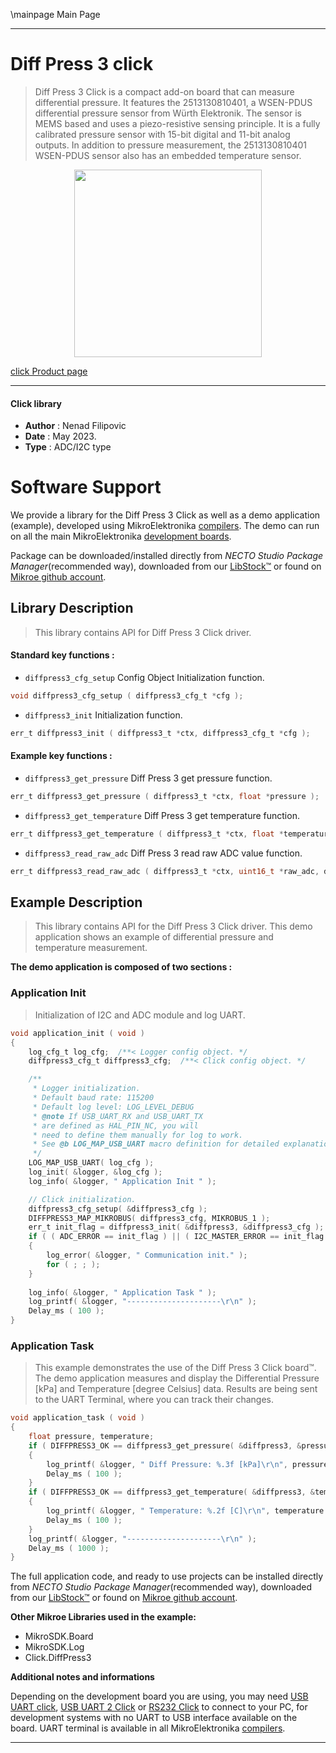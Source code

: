 \mainpage Main Page

---
# Diff Press 3 click

> Diff Press 3 Click is a compact add-on board that can measure differential pressure. 
> It features the 2513130810401, a WSEN-PDUS differential pressure sensor from Würth Elektronik. 
> The sensor is MEMS based and uses a piezo-resistive sensing principle. 
> It is a fully calibrated pressure sensor with 15-bit digital and 11-bit analog outputs. 
> In addition to pressure measurement, the 2513130810401 WSEN-PDUS sensor also has an embedded temperature sensor.

<p align="center">
  <img src="https://download.mikroe.com/images/click_for_ide/diffpress3_click.png" height=300px>
</p>

[click Product page](https://www.mikroe.com/diff-press-3-click)

---


#### Click library

- **Author**        : Nenad Filipovic
- **Date**          : May 2023.
- **Type**          : ADC/I2C type


# Software Support

We provide a library for the Diff Press 3 Click
as well as a demo application (example), developed using MikroElektronika
[compilers](https://www.mikroe.com/necto-studio).
The demo can run on all the main MikroElektronika [development boards](https://www.mikroe.com/development-boards).

Package can be downloaded/installed directly from *NECTO Studio Package Manager*(recommended way), downloaded from our [LibStock&trade;](https://libstock.mikroe.com) or found on [Mikroe github account](https://github.com/MikroElektronika/mikrosdk_click_v2/tree/master/clicks).

## Library Description

> This library contains API for Diff Press 3 Click driver.

#### Standard key functions :

- `diffpress3_cfg_setup` Config Object Initialization function.
```c
void diffpress3_cfg_setup ( diffpress3_cfg_t *cfg );
```

- `diffpress3_init` Initialization function.
```c
err_t diffpress3_init ( diffpress3_t *ctx, diffpress3_cfg_t *cfg );
```

#### Example key functions :

- `diffpress3_get_pressure` Diff Press 3 get pressure function.
```c
err_t diffpress3_get_pressure ( diffpress3_t *ctx, float *pressure );
```

- `diffpress3_get_temperature` Diff Press 3 get temperature function.
```c
err_t diffpress3_get_temperature ( diffpress3_t *ctx, float *temperature );
```

- `diffpress3_read_raw_adc` Diff Press 3 read raw ADC value function.
```c
err_t diffpress3_read_raw_adc ( diffpress3_t *ctx, uint16_t *raw_adc, diffpress3_d_sel_t data_sel );
```

## Example Description

> This library contains API for the Diff Press 3 Click driver.
> This demo application shows an example of 
> differential pressure and temperature measurement.

**The demo application is composed of two sections :**

### Application Init

> Initialization of I2C and ADC module and log UART.

```c
void application_init ( void )
{
    log_cfg_t log_cfg;  /**< Logger config object. */
    diffpress3_cfg_t diffpress3_cfg;  /**< Click config object. */

    /** 
     * Logger initialization.
     * Default baud rate: 115200
     * Default log level: LOG_LEVEL_DEBUG
     * @note If USB_UART_RX and USB_UART_TX 
     * are defined as HAL_PIN_NC, you will 
     * need to define them manually for log to work. 
     * See @b LOG_MAP_USB_UART macro definition for detailed explanation.
     */
    LOG_MAP_USB_UART( log_cfg );
    log_init( &logger, &log_cfg );
    log_info( &logger, " Application Init " );

    // Click initialization.
    diffpress3_cfg_setup( &diffpress3_cfg );
    DIFFPRESS3_MAP_MIKROBUS( diffpress3_cfg, MIKROBUS_1 );
    err_t init_flag = diffpress3_init( &diffpress3, &diffpress3_cfg );
    if ( ( ADC_ERROR == init_flag ) || ( I2C_MASTER_ERROR == init_flag ) )
    {
        log_error( &logger, " Communication init." );
        for ( ; ; );
    }
    
    log_info( &logger, " Application Task " );
    log_printf( &logger, "---------------------\r\n" );
    Delay_ms ( 100 );
}
```

### Application Task

> This example demonstrates the use of the Diff Press 3 Click board™.
> The demo application measures and display the Differential Pressure [kPa]
> and Temperature [degree Celsius] data.
> Results are being sent to the UART Terminal, where you can track their changes.

```c
void application_task ( void ) 
{
    float pressure, temperature;
    if ( DIFFPRESS3_OK == diffpress3_get_pressure( &diffpress3, &pressure ) )
    {
        log_printf( &logger, " Diff Pressure: %.3f [kPa]\r\n", pressure );
        Delay_ms ( 100 );
    }
    if ( DIFFPRESS3_OK == diffpress3_get_temperature( &diffpress3, &temperature ) )
    {
        log_printf( &logger, " Temperature: %.2f [C]\r\n", temperature );
        Delay_ms ( 100 );
    }
    log_printf( &logger, "---------------------\r\n" );
    Delay_ms ( 1000 );
}
```

The full application code, and ready to use projects can be installed directly from *NECTO Studio Package Manager*(recommended way), downloaded from our [LibStock&trade;](https://libstock.mikroe.com) or found on [Mikroe github account](https://github.com/MikroElektronika/mikrosdk_click_v2/tree/master/clicks).

**Other Mikroe Libraries used in the example:**

- MikroSDK.Board
- MikroSDK.Log
- Click.DiffPress3

**Additional notes and informations**

Depending on the development board you are using, you may need
[USB UART click](https://www.mikroe.com/usb-uart-click),
[USB UART 2 Click](https://www.mikroe.com/usb-uart-2-click) or
[RS232 Click](https://www.mikroe.com/rs232-click) to connect to your PC, for
development systems with no UART to USB interface available on the board. UART
terminal is available in all MikroElektronika
[compilers](https://shop.mikroe.com/compilers).

---
